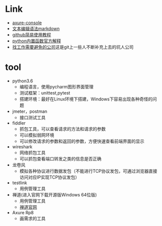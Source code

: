 # Link

- [axure-console](https://hi6ndg.axshare.com)
- [文本编辑语法markdown](https://guides.github.com/features/mastering-markdown/)
- [github简易使用教程](http://www.bootcss.com/p/git-guide/)
- [python内置函数官方解释](http://docs.python.org/3/library/functions.html)
- [找工作需要避免的公司](https://github.com/Hootrix/Chengdu-IT-company-blacklist)这是git上一些人不断补充上去的坑人公司

# tool

* python3.6
   * 编程语言，使用pycharm图形界面管理
   * 测试框架：unittest,pytest
   * 搭建环境：最好在Linux环境下搭建，Windows下容易出现各种奇怪的问题
* jmeter，postman
   * 接口测试工具
* fiddler
   * 抓包工具，可以查看请求的方法和请求的参数
   * 可以模拟弱网环境
   * 可以修改请求的参数和返回的参数，方便快速查看前端界面的显示
* wireshark
   * 网络抓包工具
   * 可以抓包查看端口转发之类的信息是否正确
* 龙卷风
   * 模拟各种协议进行数据发包（不能进行TCP协议发包，可通过浏览器直接访问对应IP实现TCP协议发包）
* testlink
   * 用例管理工具
* 禅道(进入官网下载开源版Windows 64位版)
   * 用例管理工具
   * [禅道官网](https://www.zentao.net/)
* Axure Rp8
   * 画需求的工具
